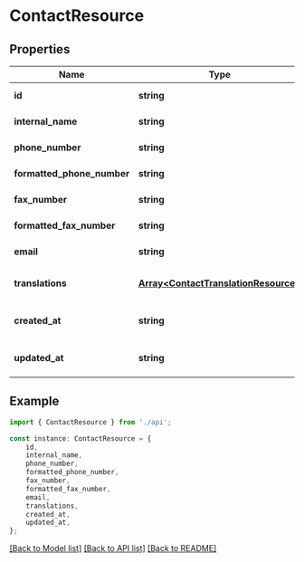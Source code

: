 # ContactResource


## Properties

Name | Type | Description | Notes
------------ | ------------- | ------------- | -------------
**id** | **string** | The unique identifier (GUID) | [default to undefined]
**internal_name** | **string** | A name for this resource, for internal use only. | [default to undefined]
**phone_number** | **string** | The phone number of the contact | [default to undefined]
**formatted_phone_number** | **string** | The formatted phone number of the contact | [default to undefined]
**fax_number** | **string** | The fax number of the contact | [default to undefined]
**formatted_fax_number** | **string** | The formatted fax number of the contact | [default to undefined]
**email** | **string** | The email address of the contact | [default to undefined]
**translations** | [**Array&lt;ContactTranslationResource&gt;**](ContactTranslationResource.md) | Translations for this contact (ContactTranslationResource[]) | [optional] [default to undefined]
**created_at** | **string** | The date of creation of the resource (managed by the system) | [default to undefined]
**updated_at** | **string** | The date of last modification of the resource (managed by the system) | [default to undefined]

## Example

```typescript
import { ContactResource } from './api';

const instance: ContactResource = {
    id,
    internal_name,
    phone_number,
    formatted_phone_number,
    fax_number,
    formatted_fax_number,
    email,
    translations,
    created_at,
    updated_at,
};
```

[[Back to Model list]](../README.md#documentation-for-models) [[Back to API list]](../README.md#documentation-for-api-endpoints) [[Back to README]](../README.md)
